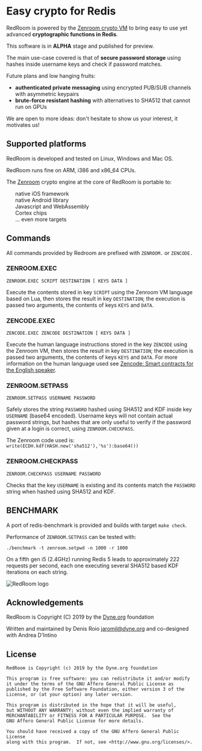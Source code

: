 # Easy crypto for Redis

RedRoom is powered by the [Zenroom crypto VM](https://zenroom.dyne.org) to bring easy to use yet advanced **cryptographic functions in Redis**.

This software is in **ALPHA** stage and published for preview.

The main use-case covered is that of **secure password storage** using hashes inside username keys and check if password matches.

Future plans and low hanging fruits:

- **authenticated private messaging** using encrypted PUB/SUB channels with asymmetric keypairs
- **brute-force resistant hashing** with alternatives to SHA512 that cannot run on GPUs

We are open to more ideas: don't hesitate to show us your interest, it motivates us!


## <span class="mdi mdi-raspberry-pi turq"></span> Supported platforms

<p>
RedRoom is developed and tested on Linux, Windows and Mac OS.
</p>

<p>
RedRoom runs fine on ARM, i386 and x86_64 CPUs.
</p>

The <a href="https://zenroom.dyne.org">Zenroom</a> crypto engine at
the core of RedRoom is portable to:
<ul style="list-style: none">
<li><span class="mdi mdi-apple"></span> native iOS framework
<li><span class="mdi mdi-android"></span> native Android library
<li><span class="mdi mdi-language-javascript"></span> Javascript and WebAssembly
<li><span class="mdi mdi-chip"></span> Cortex chips
<li> ... even more targets
</ul>

<script id="asciicast-255267" src="https://asciinema.org/a/255267.js" async></script>

## <span class="mdi mdi-textbox has-text-link" ></span> Commands

All commands provided by Redroom are prefixed with `ZENROOM.` or `ZENCODE.`

### ZENROOM.EXEC

```
ZENROOM.EXEC SCRIPT DESTINATION [ KEYS DATA ]
```

Execute the contents stored in key `SCRIPT` using the Zenroom VM language based on Lua, then stores the result in key `DESTINATION`; the execution is passed two arguments, the contents of keys `KEYS` and `DATA`.

### ZENCODE.EXEC

```
ZENCODE.EXEC ZENCODE DESTINATION [ KEYS DATA ]
```

Execute the human language instructions stored in the key `ZENCODE` using the Zenroom VM, then stores the result in key `DESTINATION`; the execution is passed two arguments, the contents of keys `KEYS` and `DATA`. For more information on the human language used see [Zencode: Smart contracts for the English speaker](https://decodeproject.eu/blog/smart-contracts-english-speaker).


### ZENROOM.SETPASS

```
ZENROOM.SETPASS USERNAME PASSWORD
```

Safely stores the string `PASSWORD` hashed using SHA512 and KDF inside key `USERNAME` (base64 encoded). Username keys will not contain actual password strings, but hashes that are only useful to verify if the password given at a login is correct, using `ZENROOM.CHECKPASS`.

The Zenroom code used is: `write(ECDH.kdf(HASH.new('sha512'),'%s'):base64())`

### ZENROOM.CHECKPASS

```
ZENROOM.CHECKPASS USERNAME PASSWORD
```

Checks that the key `USERNAME` is existing and its contents match the `PASSWORD` string when hashed using SHA512 and KDF.

## BENCHMARK

A port of redis-benchmark is provided and builds with target `make check`.

Performance of `ZENROOM.SETPASS` can be tested with:

```
./benchmark -t zenroom.setpwd -n 1000 -r 1000
```

On a fifth gen i5 (2.4GHz) running Redis 5 leads to approximately 222 requests per second, each one executing several SHA512 based KDF iterations on each string.

![RedRoom logo](https://redroom.dyne.org/img/redroom-trans.png)


## Acknowledgements

RedRoom is Copyright (C) 2019 by the [Dyne.org](https://www.dyne.org) foundation

Written and maintained by Denis Roio <jaromil@dyne.org> and co-designed with Andrea D'Intino

## License

    RedRoom is Copyright (c) 2019 by the Dyne.org foundation
    
    This program is free software: you can redistribute it and/or modify
    it under the terms of the GNU Affero General Public License as
    published by the Free Software Foundation, either version 3 of the
    License, or (at your option) any later version.
    
    This program is distributed in the hope that it will be useful,
    but WITHOUT ANY WARRANTY; without even the implied warranty of
    MERCHANTABILITY or FITNESS FOR A PARTICULAR PURPOSE.  See the
    GNU Affero General Public License for more details.
    
    You should have received a copy of the GNU Affero General Public License
    along with this program.  If not, see <http://www.gnu.org/licenses/>.
